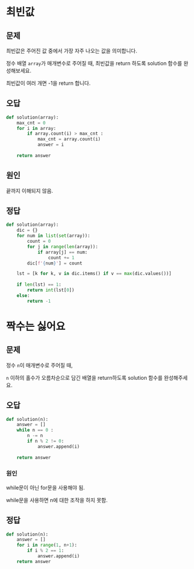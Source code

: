 # 최빈값

## 문제

최빈값은 주어진 값 중에서 가장 자주 나오는 값을 의미합니다. 

정수 배열 `array`가 매개변수로 주어질 때, 최빈값을 return 하도록 solution 함수를 완성해보세요. 

최빈값이 여러 개면 -1을 return 합니다.



## 오답

```python
def solution(array):
    max_cnt = 0
    for i in array:
        if array.count(i) > max_cnt :
            max_cnt = array.count(i)
            answer = i
    
    return answer
```



## 원인 

끝까지 이해되지 않음.





## 정답

```python
def solution(array):
    dic = {}    
    for num in list(set(array)):
        count = 0
        for j in range(len(array)):
            if array[j] == num:
                count += 1
        dic[f'{num}'] = count

    lst = [k for k, v in dic.items() if v == max(dic.values())]
    
    if len(lst) == 1:
        return int(lst[0])
    else:
        return -1
```







# 짝수는 싫어요

## 문제

정수 `n`이 매개변수로 주어질 때, 

`n` 이하의 홀수가 오름차순으로 담긴 배열을 return하도록 solution 함수를 완성해주세요.



##  오답

```python
def solution(n):
    answer = []
    while n == 0 :
        n -= n
        if n % 2 != 0:
            answer.append(i)
        
    return answer
```



### 원인

while문이 아닌 for문을 사용해야 됨.

while문을 사용하면 n에 대한 조작을 하지 못함.





## 정답

```python
def solution(n):
    answer = []
    for i in range(1, n+1):
        if i % 2 == 1:
            answer.append(i)
    return answer
```


